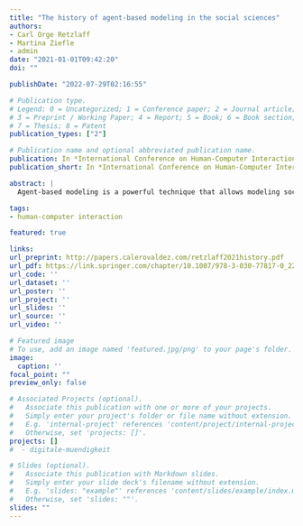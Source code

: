 ```yaml
---
title: "The history of agent-based modeling in the social sciences"
authors:
- Carl Orge Retzlaff
- Martina Ziefle
- admin
date: "2021-01-01T09:42:20"
doi: ""

publishDate: "2022-07-29T02:16:55"

# Publication type.
# Legend: 0 = Uncategorized; 1 = Conference paper; 2 = Journal article;
# 3 = Preprint / Working Paper; 4 = Report; 5 = Book; 6 = Book section;
# 7 = Thesis; 8 = Patent
publication_types: ["2"]

# Publication name and optional abbreviated publication name.
publication: In *International Conference on Human-Computer Interaction*
publication_short: In *International Conference on Human-Computer Interaction*

abstract: |
  Agent-based modeling is a powerful technique that allows modeling social phenomena ab-initio or from first principles. In this paper, we review the history of agent-based models and their role in the social sciences. We review 62 papers and create a timeline of developments starting from 1759 and Adam Smith into the recent past of 2020 and efforts to model the Covid-19 pandemic. We reflect on model validation, different levels of model complexity, multi-scale models, and cognitive architectures. We identify key trends for the future use of agent-based modeling in the socials sciences.

tags:
- human-computer interaction

featured: true

links:
url_preprint: http://papers.calerovaldez.com/retzlaff2021history.pdf
url_pdf: https://link.springer.com/chapter/10.1007/978-3-030-77817-0_22
url_code: ''
url_dataset: ''
url_poster: ''
url_project: ''
url_slides: ''
url_source: ''
url_video: ''

# Featured image
# To use, add an image named 'featured.jpg/png' to your page's folder.
image:
  caption: ''
focal_point: ""
preview_only: false

# Associated Projects (optional).
#   Associate this publication with one or more of your projects.
#   Simply enter your project's folder or file name without extension.
#   E.g. 'internal-project' references 'content/project/internal-project/index.md'.
#   Otherwise, set 'projects: []'.
projects: []
#  - digitale-muendigkeit

# Slides (optional).
#   Associate this publication with Markdown slides.
#   Simply enter your slide deck's filename without extension.
#   E.g. 'slides: "example"' references 'content/slides/example/index.md'.
#   Otherwise, set 'slides: ""'.
slides: ""
---
```


